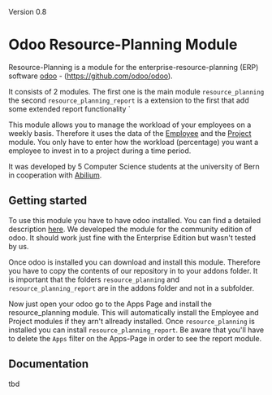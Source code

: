 Version 0.8
# Odoo Resource-Planning Module 

Resource-Planning is a module for the enterprise-resource-planning (ERP) software [odoo](https://www.odoo.com) - (https://github.com/odoo/odoo).

It consists of 2 modules. The first one is the main module `resource_planning` the second `resource_planning_report` is a extension to the first that add some extended report functionality `

This module allows you to manage the workload of your employees on a weekly basis. Therefore it uses the data of the [Employee](https://www.odoo.com/page/employees)
and the [Project](https://www.odoo.com/page/project-management) module. You only have to enter how the workload (percentage) you want a employee 
to invest in to a project during a time period.

It was developed by 5 Computer Science students at the university of Bern in cooperation with [Abilium](https://www.abilium.com/).

## Getting started

To use this module you have to have odoo installed. You can find a detailed description [here](https://www.odoo.com/documentation/13.0/setup/install.html#id4).
We developed the module for the community edition of odoo. It should work just fine with the Enterprise Edition but wasn't tested by us.

Once odoo is installed you can download and install this module. Therefore you have to copy the contents of our repository in to your addons folder. It is important 
that the folders `resource_planning` and `resource_planning_report` are in the addons folder and not in a subfolder.

Now just open your odoo go to the Apps Page and install the resource_planning module. This will automatically install the Employee and Project modules if they arn't
allready installed. Once `resource_planning` is installed you can install `resource_planning_report`. Be aware that you'll have to delete the `Apps` filter on the Apps-Page in order to see
the report module.

## Documentation
tbd
